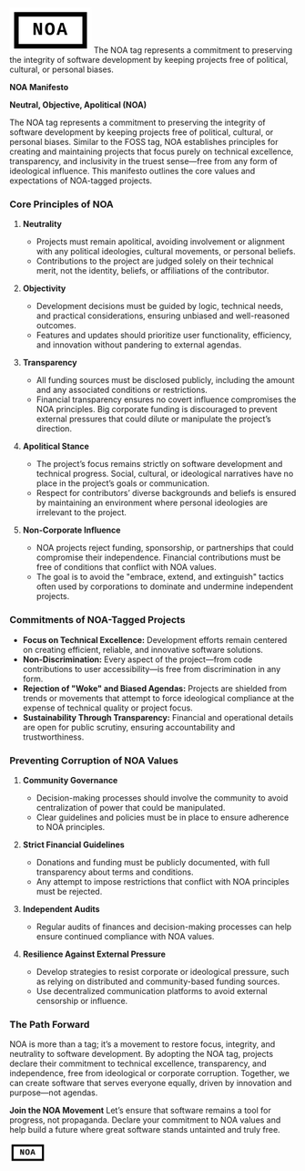 <img src="noa.png" alt="noa-tag">
The NOA tag represents a commitment to preserving the integrity of software development by keeping projects free of political, cultural, or personal biases.

**NOA Manifesto**

**Neutral, Objective, Apolitical (NOA)**

The NOA tag represents a commitment to preserving the integrity of software development by keeping projects free of political, cultural, or personal biases. Similar to the FOSS tag, NOA establishes principles for creating and maintaining projects that focus purely on technical excellence, transparency, and inclusivity in the truest sense—free from any form of ideological influence. This manifesto outlines the core values and expectations of NOA-tagged projects.

### **Core Principles of NOA**

1. **Neutrality**
   - Projects must remain apolitical, avoiding involvement or alignment with any political ideologies, cultural movements, or personal beliefs.
   - Contributions to the project are judged solely on their technical merit, not the identity, beliefs, or affiliations of the contributor.

2. **Objectivity**
   - Development decisions must be guided by logic, technical needs, and practical considerations, ensuring unbiased and well-reasoned outcomes.
   - Features and updates should prioritize user functionality, efficiency, and innovation without pandering to external agendas.

3. **Transparency**
   - All funding sources must be disclosed publicly, including the amount and any associated conditions or restrictions.
   - Financial transparency ensures no covert influence compromises the NOA principles. Big corporate funding is discouraged to prevent external pressures that could dilute or manipulate the project’s direction.

4. **Apolitical Stance**
   - The project’s focus remains strictly on software development and technical progress. Social, cultural, or ideological narratives have no place in the project’s goals or communication.
   - Respect for contributors’ diverse backgrounds and beliefs is ensured by maintaining an environment where personal ideologies are irrelevant to the project.

5. **Non-Corporate Influence**
   - NOA projects reject funding, sponsorship, or partnerships that could compromise their independence. Financial contributions must be free of conditions that conflict with NOA values.
   - The goal is to avoid the "embrace, extend, and extinguish" tactics often used by corporations to dominate and undermine independent projects.

### **Commitments of NOA-Tagged Projects**

- **Focus on Technical Excellence:** Development efforts remain centered on creating efficient, reliable, and innovative software solutions.
- **Non-Discrimination:** Every aspect of the project—from code contributions to user accessibility—is free from discrimination in any form.
- **Rejection of "Woke" and Biased Agendas:** Projects are shielded from trends or movements that attempt to force ideological compliance at the expense of technical quality or project focus.
- **Sustainability Through Transparency:** Financial and operational details are open for public scrutiny, ensuring accountability and trustworthiness.

### **Preventing Corruption of NOA Values**

1. **Community Governance**
   - Decision-making processes should involve the community to avoid centralization of power that could be manipulated.
   - Clear guidelines and policies must be in place to ensure adherence to NOA principles.

2. **Strict Financial Guidelines**
   - Donations and funding must be publicly documented, with full transparency about terms and conditions.
   - Any attempt to impose restrictions that conflict with NOA principles must be rejected.

3. **Independent Audits**
   - Regular audits of finances and decision-making processes can help ensure continued compliance with NOA values.

4. **Resilience Against External Pressure**
   - Develop strategies to resist corporate or ideological pressure, such as relying on distributed and community-based funding sources.
   - Use decentralized communication platforms to avoid external censorship or influence.

### **The Path Forward**

NOA is more than a tag; it’s a movement to restore focus, integrity, and neutrality to software development. By adopting the NOA tag, projects declare their commitment to technical excellence, transparency, and independence, free from ideological or corporate corruption. Together, we can create software that serves everyone equally, driven by innovation and purpose—not agendas.

**Join the NOA Movement**
Let’s ensure that software remains a tool for progress, not propaganda. Declare your commitment to NOA values and help build a future where great software stands untainted and truly free.

<img src="noa.png" alt="noa-tag" style="width:64px; height:auto;">


